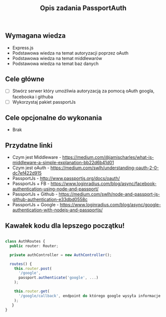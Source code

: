 <h2 align="center">Opis zadania PassportAuth </h2>

<br>

## Wymagana wiedza

- Express.js
- Podstawowa wiedza na temat autoryzacji poprzez oAuth
- Podstawowa wiedza na temat middlewarów
- Podstawowa wiedza na temat baz danych

## Cele główne
- [ ] Stwórz serwer który umożliwia autoryzacją za pomocą oAuth googla, facebooka i githuba
- [ ] Wykorzystaj pakiet passportJs

## Cele opcjonalne do wykonania
- Brak

## Przydatne linki

-  Czym jest Middleware - https://medium.com/@jamischarles/what-is-middleware-a-simple-explanation-bb22d6b41d01
-  Czym jest oAuth - https://medium.com/swlh/understanding-oauth-2-0-dc7ef422d915
-  PassportJs - http://www.passportjs.org/docs/oauth/
-  PassportJs + FB - https://www.loginradius.com/blog/async/facebook-authentication-using-node-and-passport/
-  PassportJs + Github - https://medium.com/swlh/node-and-passport-js-github-authentication-e33dbd0558c
-  PassportJs + Google - https://www.loginradius.com/blog/async/google-authentication-with-nodejs-and-passportjs/


## Kawałek kodu dla lepszego początku!

```typescript

class AuthRoutes {
  public router: Router;

  private authController = new AuthController();

  routes() {
    this.router.post(
      '/google',
      passport.authenticate('google', ...)
    );

    this.router.get(
      '/google/callback', endpoint do którego google wysyła informacje na temat autoryzacji
    );
   }
}


```

